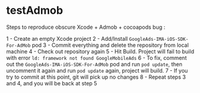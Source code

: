 # testAdmob
Steps to reproduce obscure Xcode + Admob + cocoapods bug :

1 - Create an empty Xcode project
2 - Add/Install `GoogleAds-IMA-iOS-SDK-For-AdMob` pod
3 - Commit everything and delete the repository from local machine
4 - Check out repository again
5 - Hit Build. Project will fail to build with error `ld: framework not found GoogleMobileAds`
6 - To fix, comment out the `GoogleAds-IMA-iOS-SDK-For-AdMob` pod and run `pod update`, then uncomment it again and run `pod update` again, project will build.
7 - If you try to commit at this point, git will pick up no changes
8 - Repeat steps 3 and 4, and you will be back at step 5
